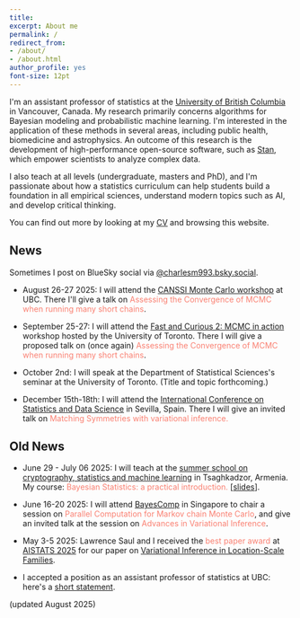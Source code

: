 ```yaml
---
title:
excerpt: About me
permalink: /
redirect_from:
- /about/
- /about.html
author_profile: yes
font-size: 12pt
---
```


I'm an assistant professor of statistics at the
[University of British Columbia](https://www.stat.ubc.ca/) in Vancouver, Canada.
My research primarily concerns algorithms for Bayesian modeling and probabilistic machine
learning. I'm interested in the application of these methods in several areas,
including public health, biomedicine and astrophysics. An outcome of this
research is the development of high-performance open-source software, such as
[Stan](http://mc-stan.org/), which empower scientists to analyze complex data.

I also teach at all levels (undergraduate, masters and PhD), and I'm passionate
about how a statistics curriculum can help students build a foundation
in all empirical sciences, understand modern topics such as AI,
and develop critical thinking.

You can find out more by looking at my
[CV](http://charlesm93.github.io/files/charlesmcv.pdf)
and browsing this website.



## News

Sometimes I post on BlueSky social via [@charlesm993.bsky.social](https://bsky.app/profile/charlesm993.bsky.social).

* August 26-27 2025: I will attend the [CANSSI Monte Carlo workshop](https://sites.google.com/view/mc-workshop-2025/home)
at UBC. There I'll give a talk on
<span style="color:Salmon">Assessing the Convergence of MCMC when running many
short chains</span>.

* September 25-27: I will attend the
[Fast and Curious 2: MCMC in action](https://raducraiu.com/the-fast-and-curious-ii-mcmc-in-action/) workshop hosted by the University of
Toronto. There I will give a proposed talk on (once again)
<span style="color:Salmon">Assessing the Convergence of MCMC when running many
short chains</span>.

* October 2nd: I will speak at the Department
of Statistical Sciences's seminar at the University of Toronto. (Title and topic
forthcoming.)

* December 15th-18th: I will attend the [International Conference on Statistics
and Data Science](https://sites.google.com/view/ims-icsds2025/home) in
Sevilla, Spain. There I will give an invited talk on
<span style="color:Salmon">Matching Symmetries with variational inference.</span>


## Old News

* June 29 - July 06 2025: I will teach at the [summer school on cryptography,
statistics and machine learning](https://mathschool.ysu.am/) in Tsaghkadzor, Armenia.
My course: <span style="color:Salmon">Bayesian Statistics: a practical introduction.</span> [[slides](https://charlesm93.github.io/files/Bayesian_intro_slides.pdf)].

* June 16-20 2025: I will attend [BayesComp](https://bayescomp2025.sg/) in
Singapore to chair a session on <span style="color:Salmon">Parallel Computation
for Markov chain Monte Carlo</span>, and give an invited talk at the session
on <span style="color:Salmon">Advances in Variational Inference</span>.

* May 3-5 2025: Lawrence Saul and I received the
<span style="color:Salmon">best paper award</span> at
[AISTATS 2025](https://virtual.aistats.org/) for our paper
on [Variational Inference in Location-Scale Families](https://arxiv.org/abs/2410.11067).

* I accepted a position as an assistant professor of statistics at UBC: here's
a [short statement](https://charlesm93.github.io/files/letter_move_to_UBC.pdf).



(updated August 2025)
